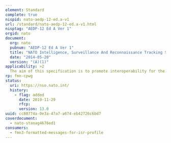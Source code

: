```yaml
---
element: Standard
complete: true
nispid: nato-aedp-12-ed.a-v1
url: /standard/nato-aedp-12-ed.a-v1.html
nisptag: "AEDP-12 Ed A Ver 1"
orgid: nato
document:
  org: nato
  pubnum: "AEDP-12 Ed A Ver 1"
  title: "NATO Intelligence, Surveillance And Reconnaissance Tracking Standard"
  date: "2014-05-20"
  version: "(A)(1)"
applicability: >2
  The aim of this specification is to promote interoperability for the production, exchange, and exploitation of tracking data among Intelligence, Surveillance, and Reconnaissance (ISR) systems.
rp: fmn-cpwg
status:
  uri: https://nso.nato.int/
  history: 
    - flag: added
      date: 2019-11-29
      rfcp: 
      version: 13.0
uuid: cc80774a-0e3a-47a7-a674-eb42726c6bd7
coverdocument:
  - nato-stanag4676ed1
consumers:
  - fmn3-formatted-messages-for-isr-profile
---
```

